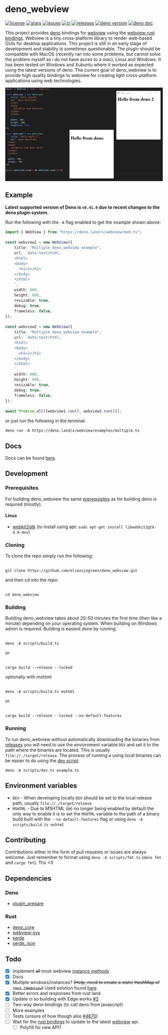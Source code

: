 # deno_webview

[![license](https://img.shields.io/github/license/eliassjogreen/deno_webview)](https://github.com/eliassjogreen/deno_webview/blob/master/LICENSE)
[![stars](https://img.shields.io/github/stars/eliassjogreen/deno_webview)](https://github.com/eliassjogreen/deno_webview/stargazers)
[![issues](https://img.shields.io/github/issues/eliassjogreen/deno_webview)](https://github.com/eliassjogreen/deno_webview/issues)
[![ci](https://github.com/eliassjogreen/deno_webview/workflows/ci/badge.svg)](https://github.com/eliassjogreen/deno_webview/actions)
[![releases](https://img.shields.io/github/downloads/eliassjogreen/deno_webview/total)](https://github.com/eliassjogreen/deno_webview/releases/latest/)
[![deno version](https://img.shields.io/badge/deno-0.41.0-success)](https://github.com/denoland/deno)
[![deno doc](https://doc.deno.land/badge.svg)](https://doc.deno.land/https/deno.land/x/webview/mod.ts)

This project provides [deno](https://github.com/denoland/deno) bindings for
[webview](https://github.com/zserge/webview) using the
[webview rust bindings](https://github.com/Boscop/web-view). Webview is a tiny
cross-platform library to render web-based GUIs for desktop applications. This
project is still in an early stage of development and stability is sometimes
questionable. The plugin should be compatible with MacOS (recently ran into some
problems, but cannot solve the problem myself as i do not have acces to a mac),
Linux and Windows. It has been tested on Windows and Xubuntu where it worked as
expected using the latest versions of deno. The current goal of deno_webview is
to provide high quality bindings to webview for creating light cross-platform
applications using web technologies.

![Example image](images/deno_webview.png)

## Example

**Latest supported version of Deno is ```v0.41.0``` due to recent changes to the deno plugin system.**

Run the following with the `-A` flag enabled to get the example shown above:

```ts
import { WebView } from "https://deno.land/x/webview/mod.ts";

const webview1 = new WebView({
    title: "Multiple deno_webview example",
    url: `data:text/html,
    <html>
    <body>
      <h1>1</h1>
    </body>
    </html>
    `,
    width: 800,
    height: 600,
    resizable: true,
    debug: true,
    frameless: false,
});

const webview2 = new WebView({
    title: "Multiple deno_webview example",
    url: `data:text/html,
    <html>
    <body>
      <h1>2</h1>
    </body>
    </html>
    `,
    width: 800,
    height: 600,
    resizable: true,
    debug: true,
    frameless: false,
});

await Promise.all([webview1.run(), webview2.run()]);
```

or just run the following in the terminal:

```
deno run -A https://deno.land/x/webview/examples/multiple.ts
```

## Docs

Docs can be found
[here](https://doc.deno.land/https/deno.land/x/webview/mod.ts).

## Development

### Prerequisites

For building deno_webview the same
[prerequisites](https://deno.land/std/manual.md#prerequisites) as for building
deno is required (mostly).

#### Linux

-   [webkit2gtk](https://webkitgtk.org/) (to install using apt:
    `sudo apt-get install libwebkit2gtk-4.0-dev`)

### Cloning

To clone the repo simply run the following:

```

git clone https://github.com/eliassjogreen/deno_webview.git

```

and then cd into the repo:

```

cd deno_webview

```

### Building

Building deno_webview takes about 20-50 minutes the first time (then like a
minute) depending on your operating system. When building on Windows admin is
required. Building is easiest done by running:

```

deno -A scripts/build.ts

```

or

```

cargo build --release --locked

```

optionally with mshtml

```

deno -A scripts/build.ts mshtml

```

or

```

cargo build --release --locked --no-default-features

```

### Running

To run deno_webview without automatically downloading the binaries from
[releases](https://github.com/eliassjogreen/deno_webview/releases) you will need
to use the enviornment variable `DEV` and set it to the path where the binaries
are located. This is usually `file://./target/release`. The process of running a
using local binaries can be easier to do using the
[dev script](https://github.com/eliassjogreen/deno_webview/tree/master/scripts/dev.ts):

```
deno -A scripts/dev.ts example.ts
```

## Environment variables

-   `DEV` - When developing locally `DEV` should be set to the local release
    path, usually `file://./target/release`
-   `MSHTML` - Due to MSHTML (ie) no longer being enabled by default the only
    way to enable it is to set the `MSHTML` variable to the path of a binary
    build built with the `--no-default-features` flag or using
    `deno -A scripts/build.ts mshtml`

## Contributing

Contributions either in the form of pull requests or issues are always welcome.
Just remember to format using `deno -A scripts/fmt.ts` (`deno fmt` and
`cargo fmt`). Thx <3

## Dependencies

### Deno

-   [plugin_prepare](https://deno.land/x/plugin_prepare)

### Rust

-   [deno_core](https://crates.io/crates/deno_core)
-   [webview-sys](https://crates.io/crates/webview-sys)
-   [serde](https://crates.io/crates/serde)
-   [serde_json](https://crates.io/crates/serde_json)

## Todo

-   [x] Implement ~~all~~ most webview
        [instance methods](https://docs.rs/web-view/0.6.0/web_view/struct.WebView.html)
-   [x] Docs
-   [x] Multiple windows/instances? ~~(Help, need to create a static HashMap of
        `*mut CWebView`)~~ Used solution found
        [here](https://github.com/crabmusket/deno_sqlite_plugin/blob/2df9e495f34d246881de0b48c9c79cc9e271abeb/src/lib.rs#L18)
-   [x] Better errors and responses from rust land
-   [x] Update ci so building with Edge works
        [#3](https://github.com/eliassjogreen/deno_webview/issues/3)
-   [ ] Two-way deno bindings (to call deno from javascript)
-   [ ] More examples
-   [ ] Tests (unsure of how though also [#4670](https://github.com/denoland/deno/issues/4670))
-   [ ] Wait for the [rust bindings](https://github.com/Boscop/web-view) to
        update to the latest [webview](https://github.com/zserge/webview) api.
    -   [ ] Polyfill for new API?
